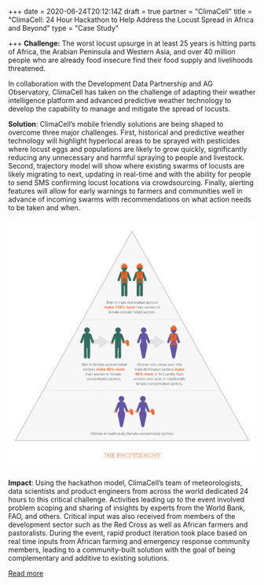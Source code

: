 +++
date = 2020-06-24T20:12:14Z
draft = true
partner = "ClimaCell"
title = "ClimaCell: 24 Hour Hackathon to Help Address the Locust Spread in Africa and Beyond"
type = "Case Study"

+++
**Challenge:** The worst locust upsurge in at least 25 years is hitting parts of Africa, the Arabian Peninsula and Western Asia, and over 40 million people who are already food insecure find their food supply and livelihoods threatened.

In collaboration with the Development Data Partnership and AG Observatory, ClimaCell has taken on the challenge of adapting their weather intelligence platform and advanced predictive weather technology to develop the capability to manage and mitigate the spread of locusts.

**Solution**: ClimaCell’s mobile friendly solutions are being shaped to overcome three major challenges. First, historical and predictive weather technology will highlight hyperlocal areas to be sprayed with pesticides where locust eggs and populations are likely to grow quickly, significantly reducing any unnecessary and harmful spraying to people and livestock. Second, trajectory model will show where existing swarms of locusts are likely migrating to next, updating in real-time and with the ability for people to send SMS confirming locust locations via crowdsourcing. Finally, alerting features will allow for early warnings to farmers and communities well in advance of incoming swarms with recommendations on what action needs to be taken and when.

![](/gil_fb_figure1_theprofitarchy.jpg)

**Impact**: Using the hackathon model, ClimaCell’s team of meteorologists, data scientists and product engineers from across the world dedicated 24 hours to this critical challenge. Activities leading up to the event involved problem scoping and sharing of insights by experts from the World Bank, FAO, and others. Critical input was also received from members of the development sector such as the Red Cross as well as African farmers and pastoralists. During the event, rapid product iteration took place based on real time inputs from African farming and emergency response community members, leading to a community-built solution with the goal of being complementary and additive to existing solutions.

[Read more](https://www.climacell.org/blog/climacell-completes-24-hour-hackathon-to-help-address-the-locust-spread-in-africa-and-beyond/)